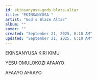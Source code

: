 ```yaml
---
id: ekinsanyusa-gods-blaze-altar
title: "EKINSANYUSA "
artist: "God's Blaze Altar"
album: ""
cover: ""
created: "September 21, 2025, 6:18 AM"
updated: "September 21, 2025, 6:18 AM"
---
```


EKINSANYUSA 
KIRI KIMU

YESU 
OMULOKOZI 
AFAAYO

AFAAYO
AFAAYO


